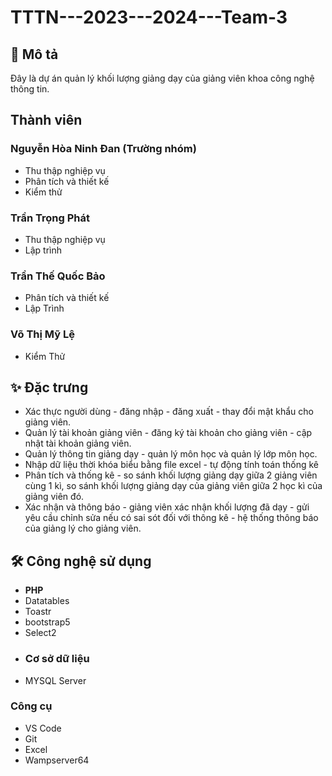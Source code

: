 # TTTN---2023---2024---Team-3
## 📝 Mô tả
Đây là dự án quản lý khối lượng giảng dạy của giảng viên khoa công nghệ thông tin.
## Thành viên
### Nguyễn Hòa Ninh Đan (Trường nhóm)
- Thu thập nghiệp vụ
- Phân tích và thiết kế
- Kiểm thử
### Trần Trọng Phát
- Thu thập nghiệp vụ
- Lập trình
### Trần Thế Quốc Bảo
- Phân tích và thiết kế
- Lập Trình
### Võ Thị Mỹ Lệ 
- Kiểm Thử

## ✨ Đặc trưng
- Xác thực người dùng - đăng nhập - đăng xuất - thay đổi mật khẩu cho giảng viên.
- Quản lý tài khoản giảng viên - đăng ký tài khoản cho giảng viên - cập nhật tài khoản giảng viên.
- Quản lý thông tin giảng dạy - quản lý môn học và quản lý lớp môn học.
- Nhập dữ liệu thời khóa biểu bằng file excel - tự động tính toán thống kê
- Phân tích và thống kê - so sánh khối lượng giảng dạy giữa 2 giảng viên cùng 1 kì, so sánh khối lượng giảng dạy của giảng viên giữa 2 học kì của giảng viên đó.
- Xác nhận và thông báo - giảng viên xác nhận khối lượng đã dạy - gửi yêu cầu chỉnh sửa nếu có sai sót đối với thông kê - hệ thống thông báo của giảng lý cho giảng viên.

## 🛠️ Công nghệ sử dụng
- **PHP**
- Datatables
- Toastr
- bootstrap5
- Select2
- ### Cơ sở dữ liệu
- MYSQL Server 

### Công cụ
- VS Code 
- Git
- Excel
- Wampserver64




